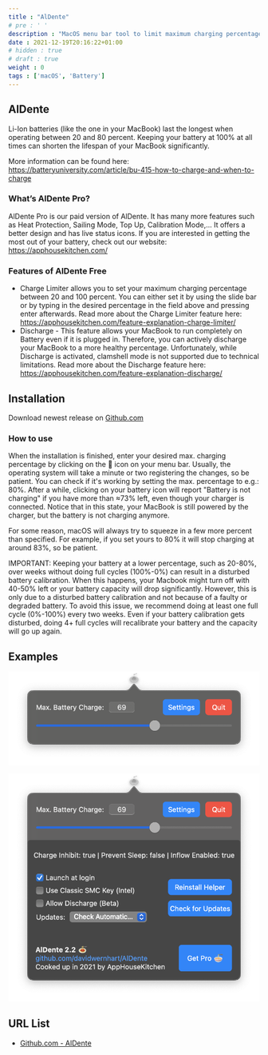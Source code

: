 ```yaml
---
title : "AlDente"
# pre : ' '
description : "MacOS menu bar tool to limit maximum charging percentage."
date : 2021-12-19T20:16:22+01:00
# hidden : true
# draft : true
weight : 0
tags : ['macOS', 'Battery']
---
```


## AlDente

Li-Ion batteries (like the one in your MacBook) last the longest when operating between 20 and 80 percent. Keeping your battery at 100% at all times can shorten the lifespan of your MacBook significantly.

More information can be found here: <https://batteryuniversity.com/article/bu-415-how-to-charge-and-when-to-charge>

### What’s AlDente Pro?

AlDente Pro is our paid version of AlDente. It has many more features such as Heat Protection, Sailing Mode, Top Up, Calibration Mode,... It offers a better design and has live status icons. If you are interested in getting the most out of your battery, check out our website: <https://apphousekitchen.com/>

### Features of AlDente Free

* Charge Limiter allows you to set your maximum charging percentage between 20 and 100 percent. You can either set it by using the slide bar or by typing in the desired percentage in the field above and pressing enter afterwards. Read more about the Charge Limiter feature here: <https://apphousekitchen.com/feature-explanation-charge-limiter/>
* Discharge - This feature allows your MacBook to run completely on Battery even if it is plugged in. Therefore, you can actively discharge your MacBook to a more healthy percentage. Unfortunately, while Discharge is activated, clamshell mode is not supported due to technical limitations. Read more about the Discharge feature here: <https://apphousekitchen.com/feature-explanation-discharge/>

## Installation

Download newest release on [Github.com](https://github.com/davidwernhart/AlDente/releases)

### How to use

When the installation is finished, enter your desired max. charging percentage by clicking on the 🍝 icon on your menu bar. Usually, the operating system will take a minute or two registering the changes, so be patient. You can check if it's working by setting the max. percentage to e.g.: 80%. After a while, clicking on your battery icon will report "Battery is not charging" if you have more than ≈73% left, even though your charger is connected. Notice that in this state, your MacBook is still powered by the charger, but the battery is not charging anymore.

For some reason, macOS will always try to squeeze in a few more percent than specified. For example, if you set yours to 80% it will stop charging at around 83%, so be patient.

IMPORTANT: Keeping your battery at a lower percentage, such as 20-80%, over weeks without doing full cycles (100%-0%) can result in a disturbed battery calibration. When this happens, your Macbook might turn off with 40-50% left or your battery capacity will drop significantly. However, this is only due to a disturbed battery calibration and not because of a faulty or degraded battery. To avoid this issue, we recommend doing at least one full cycle (0%-100%) every two weeks. Even if your battery calibration gets disturbed, doing 4+ full cycles will recalibrate your battery and the capacity will go up again.

## Examples

![Example](images/free.png)

![Example](images/free-settings.png)

## URL List

- [Github.com - AlDente](https://github.com/davidwernhart/AlDente)
